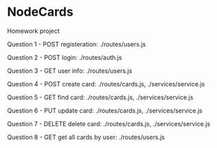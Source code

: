 # NodeCards

Homework project

Question 1 - POST registeration:
./routes/users.js 

Question 2 - POST login:
./routes/auth.js 

Question 3 - GET user info:
./routes/users.js 

Question 4 - POST create card:
./routes/cards.js, ./services/service.js  

Question 5 - GET find card:
./routes/cards.js, ./services/service.js  

Question 6 - PUT update card:
./routes/cards.js, ./services/service.js  

Question 7 - DELETE delete card:
./routes/cards.js, ./services/service.js  

Question 8 - GET get all cards by user:
./routes/users.js
